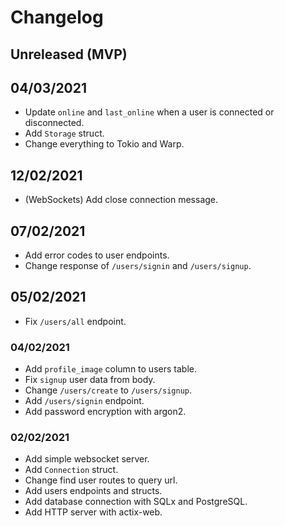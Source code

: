 # Changelog

## Unreleased (MVP)

## 04/03/2021
-   Update `online` and `last_online` when a user is connected or disconnected.
-   Add `Storage` struct.
-   Change everything to Tokio and Warp.

## 12/02/2021
-   (WebSockets) Add close connection message.

## 07/02/2021
-   Add error codes to user endpoints.
-   Change response of `/users/signin` and `/users/signup`.

## 05/02/2021
-   Fix `/users/all` endpoint.

### 04/02/2021
-   Add `profile_image` column to users table.
-   Fix `signup` user data from body.
-   Change `/users/create` to `/users/signup`.
-   Add `/users/signin` endpoint.
-   Add password encryption with argon2.

### 02/02/2021
-   Add simple websocket server.
-   Add `Connection` struct.
-   Change find user routes to query url.
-   Add users endpoints and structs.
-   Add database connection with SQLx and PostgreSQL.
-   Add HTTP server with actix-web.

